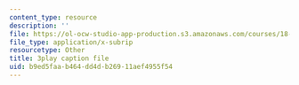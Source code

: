 ```yaml
---
content_type: resource
description: ''
file: https://ol-ocw-studio-app-production.s3.amazonaws.com/courses/18-06sc-linear-algebra-fall-2011/b9ed5faab464dd4db26911aef4955f54_QQpvGlF_1Qo.srt
file_type: application/x-subrip
resourcetype: Other
title: 3play caption file
uid: b9ed5faa-b464-dd4d-b269-11aef4955f54
---
```

